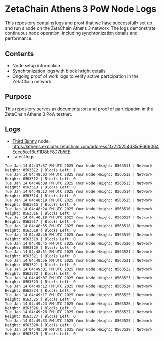 # ZetaChain Athens 3 PoW Node Logs
This repository contains logs and proof that we have successfully set up and run a node on the ZetaChain Athens 3 network. The logs demonstrate continuous node operation, including synchronization details and performance.

## Contents
- Node setup information
- Synchronization logs with block height details
- Ongoing proof of work logs to verify active participation in the ZetaChain network

## Purpose
This repository serves as documentation and proof of participation in the ZetaChain Athens 3 PoW testnet.

## Logs

- [Third Bunny](https://thirdbunny.xyz/) node: https://athens.explorer.zetachain.com/address/0x225254d35dE666064Eccc5ce16eF1D8bF8D7b5EE
- Latest logs:
```
Tue Jan 14 04:47:57 PM UTC 2025 Your Node Height: 8563511 | Network Height: 8563512 | Blocks Left: 1
Tue Jan 14 04:48:03 PM UTC 2025 Your Node Height: 8563512 | Network Height: 8563512 | Blocks Left: 0
Tue Jan 14 04:48:08 PM UTC 2025 Your Node Height: 8563513 | Network Height: 8563513 | Blocks Left: 0
Tue Jan 14 04:48:13 PM UTC 2025 Your Node Height: 8563514 | Network Height: 8563514 | Blocks Left: 0
Tue Jan 14 04:48:19 PM UTC 2025 Your Node Height: 8563515 | Network Height: 8563515 | Blocks Left: 0
Tue Jan 14 04:48:24 PM UTC 2025 Your Node Height: 8563516 | Network Height: 8563516 | Blocks Left: 0
Tue Jan 14 04:48:29 PM UTC 2025 Your Node Height: 8563517 | Network Height: 8563517 | Blocks Left: 0
Tue Jan 14 04:48:35 PM UTC 2025 Your Node Height: 8563518 | Network Height: 8563518 | Blocks Left: 0
Tue Jan 14 04:48:40 PM UTC 2025 Your Node Height: 8563519 | Network Height: 8563519 | Blocks Left: 0
Tue Jan 14 04:48:45 PM UTC 2025 Your Node Height: 8563520 | Network Height: 8563520 | Blocks Left: 0
Tue Jan 14 04:48:51 PM UTC 2025 Your Node Height: 8563521 | Network Height: 8563521 | Blocks Left: 0
Tue Jan 14 04:48:56 PM UTC 2025 Your Node Height: 8563521 | Network Height: 8563521 | Blocks Left: 0
Tue Jan 14 04:49:01 PM UTC 2025 Your Node Height: 8563522 | Network Height: 8563522 | Blocks Left: 0
Tue Jan 14 04:49:07 PM UTC 2025 Your Node Height: 8563523 | Network Height: 8563523 | Blocks Left: 0
Tue Jan 14 04:49:12 PM UTC 2025 Your Node Height: 8563524 | Network Height: 8563524 | Blocks Left: 0
Tue Jan 14 04:49:17 PM UTC 2025 Your Node Height: 8563525 | Network Height: 8563525 | Blocks Left: 0
Tue Jan 14 04:49:23 PM UTC 2025 Your Node Height: 8563526 | Network Height: 8563526 | Blocks Left: 0
Tue Jan 14 04:49:28 PM UTC 2025 Your Node Height: 8563527 | Network Height: 8563527 | Blocks Left: 0
Tue Jan 14 04:49:33 PM UTC 2025 Your Node Height: 8563528 | Network Height: 8563528 | Blocks Left: 0
Tue Jan 14 04:49:39 PM UTC 2025 Your Node Height: 8563529 | Network Height: 8563529 | Blocks Left: 0
```
